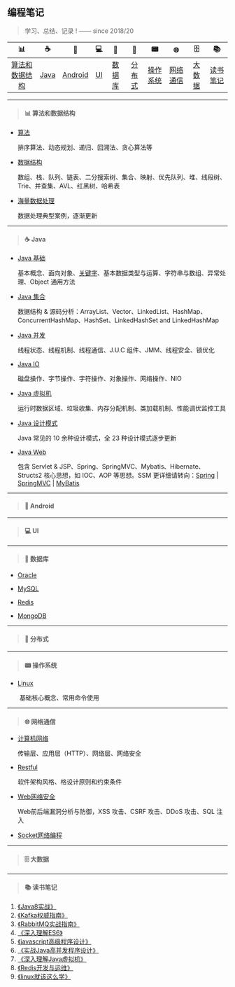## 编程笔记

> 学习、总结、记录 ! —— since 2018/20

| 📊 | ☕️ | 📱 | 💻 | 💾 |   |  📟 | 🌐  | 🗄 | 📚 |
| :----: | :----: | :----: | :----: | :----: | :----: | :----: | :----: | :----: | :---: |
| [算法和数据结构](#算法和数据结构) | [Java](#Java) | [Android](#Android) | [UI](#UI) | [数据库](#数据库) | [分布式](#分布式) | [操作系统](#操作系统) | [网络通信](#网络通信) | [大数据](#大数据) | [读书笔记](#读书笔记) | 

---

> <h4 id="算法和数据结构">📊 算法和数据结构</h4>

- [算法](notes/算法和数据结构/算法.md)

  排序算法、动态规划、递归、回溯法、贪心算法等

- [数据结构](notes/算法和数据结构/数据结构.md)

  数组、栈、队列、链表、二分搜索树、集合、映射、优先队列、堆、线段树、Trie、并查集、AVL、红黑树、哈希表

- [海量数据处理](notes/算法和数据结构/海量数据处理.md)

  数据处理典型案例，逐渐更新
  
---

> <h4 id="Java">☕️ Java</h4>

- [Java 基础](notes/Java/Java基础.md)

  基本概念、面向对象、[关键字](notes/java/java关键字)、基本数据类型与运算、字符串与数组、异常处理、Object 通用方法
  
- [Java 集合](notes/Java/Java集合.md)

  数据结构 & 源码分析：ArrayList、Vector、LinkedList、HashMap、ConcurrentHashMap、HashSet、LinkedHashSet and LinkedHashMap
  
- [Java 并发](notes/Java/Java并发.md)

  线程状态、线程机制、线程通信、J.U.C 组件、JMM、线程安全、锁优化
  
- [Java IO](notes/Java/JavaIO.md)

  磁盘操作、字节操作、字符操作、对象操作、网络操作、NIO
  
- [Java 虚拟机](notes/Java/Java虚拟机.md)

  运行时数据区域、垃圾收集、内存分配机制、类加载机制、性能调优监控工具
  
- [Java 设计模式](notes/Java/Java设计模式.md)

  Java 常见的 10 余种设计模式，全 23 种设计模式逐步更新
  
- [Java Web](notes/Java/JavaWeb.md)

  包含 Servlet & JSP、Spring、SpringMVC、Mybatis、Hibernate、Structs2 核心思想，如 IOC、AOP 等思想。SSM 更详细请转向：[Spring](notes/JavaWeb/Spring.md) | [SpringMVC](https://github.com/frank-lam/SpringMVC_MyBatis_Learning) | [MyBatis](https://github.com/frank-lam/SpringMVC_MyBatis_Learning)

---

> <h4 id="Android">📱 Android</h4> 

---

> <h4 id="UI">💻 UI</h4>

---

> <h4 id="数据库">💾 数据库</h4>

- [Oracle](notes/DataBase/Oracle.md)

- [MySQL](notes/DataBase/MySQL.md)

- [Redis](notes/DataBase/Redis.md)

- [MongoDB](notes/DataBase/MongoDB.md)

---

> <h4 id="分布式"> 分布式</h4>
---

> <h4 id="操作系统">📟 操作系统</h4>

- [Linux](notes/操作系统/Linux.md)

　　基础核心概念、常用命令使用
  
---

> <h4 id="网络通信">🌐 网络通信</h4>

- [计算机网络](notes/网络通信/计算机网络.md)

  传输层、应用层（HTTP）、网络层、网络安全

- [Restful](notes/网络通信/Restful.md)

  软件架构风格、格设计原则和约束条件

- [Web网络安全](notes/网络通信/Web网络安全.md)

  Web前后端漏洞分析与防御，XSS 攻击、CSRF 攻击、DDoS 攻击、SQL 注入

- [Socket网络编程](notes/网络通信/Socket网络编程.md)
---


> <h4 id="大数据">🗄 大数据</h4>

---

> <h4 id="读书笔记">📚 读书笔记</h4>

1. [《Java8实战》](notes/读书笔记/《Java8实战》.md)
2. [《Kafka权威指南》](notes/读书笔记/《Kafka权威指南》.md) 
3. [《RabbitMQ实战指南》](notes/读书笔记/《RabbitMQ实战指南》.md) 
4. [《深入理解ES6》](notes/读书笔记/《深入理解ES6》.md)
5. [《javascript高级程序设计》](notes/读书笔记/《javascript高级程序设计》.md) 
6. [《实战Java高并发程序设计》](notes/读书笔记/《实战Java高并发程序设计》.md)
7. [《深入理解Java虚拟机》](notes/读书笔记/《深入理解Java虚拟机》.md) 
8. [《Redis开发与运维》](notes/读书笔记/《Redis开发与运维》.md) 
9. [《linux就该这么学》](notes/读书笔记/《linux就该这么学》.md) 



